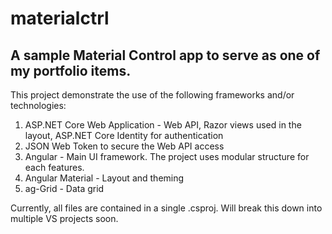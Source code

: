 # materialctrl
## A sample Material Control app to serve as one of my portfolio items.

This project demonstrate the use of the following frameworks and/or technologies:
1. ASP.NET Core Web Application - Web API, Razor views used in the layout, ASP.NET Core Identity for authentication
2. JSON Web Token to secure the Web API access
3. Angular - Main UI framework. The project uses modular structure for each features.
4. Angular Material - Layout and theming
5. ag-Grid - Data grid

Currently, all files are contained in a single .csproj. Will break this down into multiple VS projects soon.
